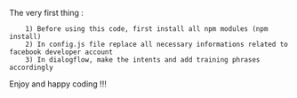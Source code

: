 The very first thing :

        1) Before using this code, first install all npm modules (npm install)
        2) In config.js file replace all necessary informations related to facebook developer account
        3) In dialogflow, make the intents and add training phrases accordingly
        
Enjoy and happy coding !!!
